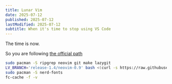 ```yaml
---
title: Lunar Vim
date: 2025-07-12
published: 2025-07-12
lastModified: 2025-07-12
subtitle: When it's time to stop using VS Code
---
```

The time is now.

So you are following [the official path](https://www.lunarvim.org/docs/installation)

```sh
sudo pacman -S ripgrep neovim git make lazygit
LV_BRANCH='release-1.4/neovim-0.9' bash <(curl -s https://raw.githubusercontent.com/LunarVim/LunarVim/release-1.4/neovim-0.9/utils/installer/install.sh)
sudo pacman -S nerd-fonts
fc-cache -f -v
```

